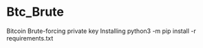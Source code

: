 # Btc_Brute
Bitcoin Brute-forcing private key
Installing 
python3 -m pip install -r requirements.txt
